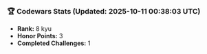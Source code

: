 ### 🏆 Codewars Stats (Updated: 2025-10-11 00:38:03 UTC)

- **Rank:** 8 kyu
- **Honor Points:** 3
- **Completed Challenges:** 1
